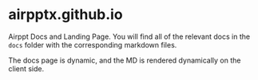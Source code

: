 # airpptx.github.io


Airppt Docs and Landing Page. You will find all of the relevant docs in the `docs` folder with the corresponding markdown files.

The docs page is dynamic, and the MD is rendered dynamically on the client side.

